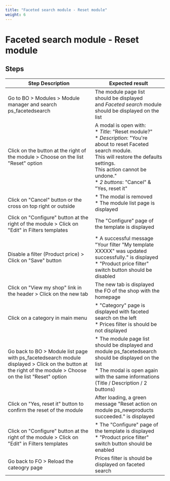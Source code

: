 ```yaml
---
title: "Faceted search module - Reset module"
weight: 6
---
```


# Faceted search module - Reset module
## Steps
| Step Description | Expected result |
| ----- | ----- |
| Go to BO > Modules > Module manager and search ps_facetedsearch | The module page list should be displayed and *Faceted search* module should be displayed on the list |
| Click on the button at the right of the module > Choose on the list "Reset" option | A modal is open with:<br> * *Title*: "Reset module?"<br> * *Description*: "You're about to reset Faceted search module.<br>This will restore the defaults settings.<br>This action cannot be undone."<br> * *2 buttons*: "Cancel" & "Yes, reset it" |
| Click on "Cancel" button or the cross on top right or outside | * The modal is removed<br> * The module list page is displayed |
| Click on "Configure" button at the right of the module > Click on "Edit" in Filters templates | The "Configure" page of the template is displayed |
| Disable a filter (Product price) > Click on "Save" button | * A successful message "Your filter "My template XXXXX" was updated successfully." is displayed<br> * "Product price filter" switch button should be disabled |
| Click on "View my shop" link in the header > Click on the new tab | The new tab is displayed the FO of the shop with the homepage |
| Click on a category in main menu | * "Category" page is displayed with faceted search on the left<br> * Prices filter is should be not displayed |
| Go back to BO > Module list page with ps_facetedsearch module displayed > Click on the button at the right of the module > Choose on the list "Reset" option | * The module page list should be displayed and module ps_facetedsearch should be displayed on the list<br> * The modal is open again with the same informations (Title / Description / 2 buttons) |
| Click on "Yes, reset it" button to confirm the reset of the module | After loading, a green message "Reset action on module ps_newproducts succeeded." is displayed |
| Click on "Configure" button at the right of the module > Click on "Edit" in Filters templates | * The "Configure" page of the template is displayed<br> * "Product price filter" switch button should be enabled |
| Go back to FO > Reload the cateogry page | Prices filter is should be displayed on faceted search |
